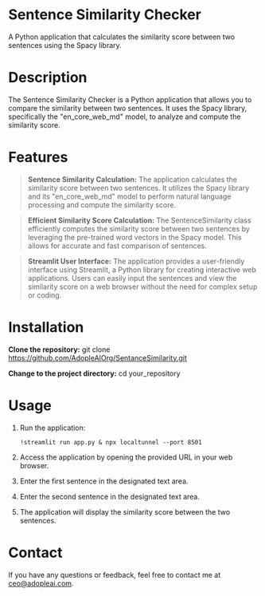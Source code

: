 # Sentence Similarity Checker
A Python application that calculates the similarity score between two sentences using the Spacy library.

# **Description**
The Sentence Similarity Checker is a Python application that allows you to compare the similarity between two sentences. It uses the Spacy library, specifically the "en_core_web_md" model, to analyze and compute the similarity score.

# **Features**

> **Sentence Similarity Calculation:** The application calculates the similarity score between two sentences. It utilizes the Spacy library and its "en_core_web_md" model to perform natural language processing and compute the similarity score.

> **Efficient Similarity Score Calculation:** The SentenceSimilarity class efficiently computes the similarity score between two sentences by leveraging the pre-trained word vectors in the Spacy model. This allows for accurate and fast comparison of sentences.

> **Streamlit User Interface:** The application provides a user-friendly interface using Streamlit, a Python library for creating interactive web applications. Users can easily input the sentences and view the similarity score on a web browser without the need for complex setup or coding.

# **Installation**

**Clone the repository:**
git clone https://github.com/AdopleAIOrg/SentanceSimilarity.git

**Change to the project directory:**
cd your_repository

# Usage
1. Run the application:
   
       !streamlit run app.py & npx localtunnel --port 8501

2. Access the application by opening the provided URL in your web browser.

3. Enter the first sentence in the designated text area.

4. Enter the second sentence in the designated text area.

5. The application will display the similarity score between the two sentences.

# Contact
If you have any questions or feedback, feel free to contact me at ceo@adopleai.com.
